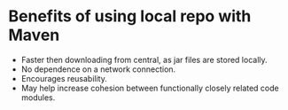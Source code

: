 # Benefits of using local repo with Maven

- Faster then downloading from central, as jar files are stored locally.
- No dependence on a network connection.
- Encourages reusability.
- May help increase cohesion between functionally closely related code modules.